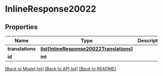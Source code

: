 # InlineResponse20022

## Properties
Name | Type | Description | Notes
------------ | ------------- | ------------- | -------------
**translations** | [**list[InlineResponse20022Translations]**](InlineResponse20022Translations.md) |  | [optional] 
**id** | **int** |  | [optional] 

[[Back to Model list]](../README.md#documentation-for-models) [[Back to API list]](../README.md#documentation-for-api-endpoints) [[Back to README]](../README.md)

